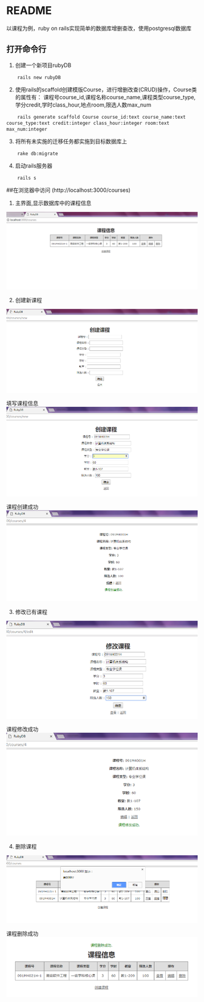 # README

以课程为例，ruby on rails实现简单的数据库增删查改，使用postgresql数据库

## 打开命令行
1. 创建一个新项目rubyDB   
```
	rails new rubyDB
```
2. 使用rails的scaffold创建模版Course，进行增删改查(CRUD)操作，Course类的属性有：
    课程号course_id,课程名称course_name,课程类型course_type,学分credit,学时class_hour,地点room,限选人数max_num
```
    rails generate scaffold Course course_id:text course_name:text course_type:text credit:integer class_hour:integer room:text max_num:integer          
```
3. 将所有未实施的迁移任务都实施到目标数据库上
```
	rake db:migrate
```
4. 启动rails服务器
```
    rails s
```

##在浏览器中访问  (http://localhost:3000/courses)

1. 主界面,显示数据库中的课程信息
	
<img src="/lib/01.png">

2. 创建新课程

<img src="/lib/02.png">

填写课程信息
<img src="/lib/03.png">

课程创建成功
<img src="/lib/031.png">

3. 修改已有课程

<img src="/lib/06.png">

课程修改成功
<img src="/lib/07.png">

4. 删除课程

<img src="/lib/04.png">

课程删除成功
<img src="/lib/05.png">



